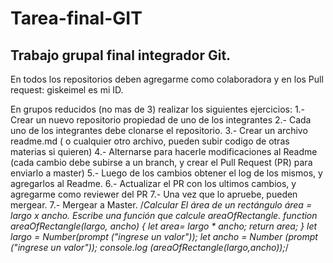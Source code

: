 # Tarea-final-GIT
Trabajo grupal final integrador Git.
--------------------------------------------------------------------------

En todos los repositorios deben agregarme como colaboradora y en los Pull request: giskeimel es mi ID.

En grupos reducidos (no mas de 3) realizar los siguientes ejercicios:
1.- Crear un nuevo repositorio propiedad de uno de los integrantes
2.- Cada uno de los integrantes debe clonarse el repositorio.
3.- Crear un archivo readme.md ( o cualquier otro archivo, pueden subir codigo de otras materias si quieren)
4.- Alternarse para hacerle modificaciones al Readme (cada cambio debe subirse a un branch, y crear el Pull Request (PR) para enviarlo a master)
5.- Luego de los cambios obtener el log de los mismos, y agregarlos al Readme.
6.- Actualizar el PR con los ultimos cambios, y agregarme como reviewer del PR
7.- Una vez que lo apruebe, pueden mergear.
7.- Mergear a Master.
/*Calcular El área de un rectángulo  área = largo x ancho. Escribe una función que calcule areaOfRectangle.
function areaOfRectangle(largo, ancho) {
    let area= largo * ancho;
    return area;
}
let largo = Number(prompt ("ingrese un valor"));
let ancho = Number (prompt ("ingrese un valor"));
console.log (areaOfRectangle(largo,ancho));*/

